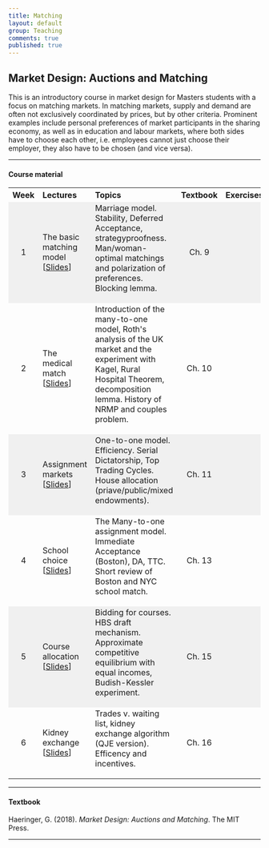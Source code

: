 ```yaml
---
title: Matching
layout: default
group: Teaching
comments: true
published: true
---
```





## Market Design: Auctions and Matching


This is an introductory course in market design for Masters students with a focus on matching markets. In matching markets, supply and demand are often not exclusively coordinated by prices, but by other criteria. Prominent examples include personal preferences of market participants in the sharing economy, as well as in education and labour markets, where both sides have to choose each other, i.e. employees cannot just choose their employer, they also have to be chosen (and vice versa).

***

#### Course material

<TABLE WIDTH="100%"> 
<TR>
<TH align="center" WIDTH="10%"> Week </TH>
<TH align="left" WIDTH="25">Lectures </TH>
<TH align="left" WIDTH="35%">Topics </TH>
<TH align="center" WIDTH="10%">Textbook </TH>
<TH align="left" WIDTH="20%">Exercises </TH>
</TR>
<TR bgcolor="#f0f0f0">
<TD align="center">1</TD>
<TD >The basic matching model<br> [<a href="docs/lecture1.pdf">Slides</a>]</TD>
<TD> Marriage model. Stability, Deferred Acceptance, strategyproofness. Man/woman-optimal matchings and polarization of preferences. Blocking lemma. <p> </p>   </TD>
<TD align="center"> Ch. 9</TD>
<TD> </TD>
</TR>
<TR >
<TD align="center">2</TD>
<TD >The medical match<br>  [<a href="docs/lecture2.pdf">Slides</a>]</TD>
<TD> Introduction of the many-to-one model, Roth's analysis of the UK market and the experiment with Kagel, Rural Hospital Theorem, decomposition lemma. History of NRMP and couples problem. <p> </p> </TD>
<TD align="center"> Ch. 10 </TD>
<TD> </TD>
</TR>
<TR bgcolor="#f0f0f0">
<TD align="center">3</TD>
<TD >Assignment markets<br> [<a href="docs/lecture3.pdf">Slides</a>]</TD>
<TD> One-to-one model. Efficiency. Serial Dictatorship, Top Trading Cycles. House allocation (priave/public/mixed endowments). <p> </p> </TD>
<TD align="center"> Ch. 11 </TD>
<TD > </TD>
</TR>
<TR >
<TD align="center">4</TD>
<TD > School choice<br> [<a href="docs/lecture4.pdf">Slides</a>]</TD>
<TD> The Many-to-one assignment model. Immediate Acceptance (Boston), DA, TTC. Short review of Boston and NYC school match. <p> </p> </TD>
<TD align="center"> Ch. 13 </TD>
<TD> </TD>
</TR>
<TR bgcolor="#f0f0f0">
<TD align="center">5</TD>
<TD >Course allocation<br> [<a href="docs/lecture5.pdf">Slides</a>]</TD>
<TD> Bidding for courses. HBS draft mechanism. Approximate competitive equilibrium with equal incomes, Budish-Kessler experiment. <p> </p> </TD>
<TD align="center"> Ch. 15</TD>
<TD > </TD>
</TR>
<TR >
<TD align="center">6</TD>
<TD >Kidney exchange<br> [<a href="docs/lecture6.pdf">Slides</a>]</TD>
<TD> Trades v. waiting list, kidney exchange algorithm (QJE version). Efficency and incentives. <p> </p> </TD>
<TD align="center"> Ch. 16 </TD>
<TD> </TD>
</TR>
</TABLE>

***

#### Textbook


Haeringer, G. (2018). *Market Design: Auctions and Matching*. The MIT Press.

***


